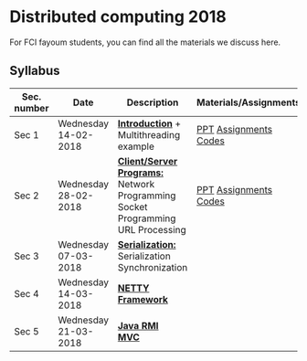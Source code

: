 # Distributed computing 2018

For FCI fayoum students, you can find all the materials we discuss here.

## Syllabus

| Sec. number | Date                      | Description                                                  | Materials/Assignments                                        |
| ----------- | ------------------------- | ------------------------------------------------------------ | ------------------------------------------------------------ |
| Sec 1       | Wednesday<br />14-02-2018 | **<u>Introduction</u>** + Multithreading example             | [PPT](/Lab%20slides/Sec%201/Sec%201.pdf) [Assignments](/Lab%20Assignments/Assignment%20One.pdf) [Codes](/Lab%20Codes/01-%20Java%20threading) |
| Sec 2       | Wednesday<br />28-02-2018 | **<u>Client/Server Programs:</u>**<br />Network Programming<br />Socket Programming<br />URL Processing | [PPT](/Lab%20slides/Sec%201/Sec%202.pdf) [Assignments](/Lab%20Assignments/Assignment%20Two.pdf) [Codes](/Lab%20Codes/02-%20Network%20programming) |
| Sec 3       | Wednesday<br />07-03-2018 | **<u>Serialization:</u>**<br />Serialization<br />Synchronization<br /> |                                                              |
| Sec 4       | Wednesday<br />14-03-2018 | **<u>NETTY Framework</u>**                                   |                                                              |
| Sec 5       | Wednesday<br />21-03-2018 | **<u>Java RMI</u>**<br />**<u>MVC</u>**                      |                                                              |

